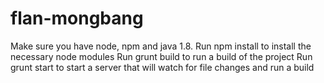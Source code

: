 # flan-mongbang

Make sure you have node, npm and java 1.8.
Run npm install to install the necessary node modules
Run grunt build to run a build of the project
Run grunt start to start a server that will watch for file changes and run a build
